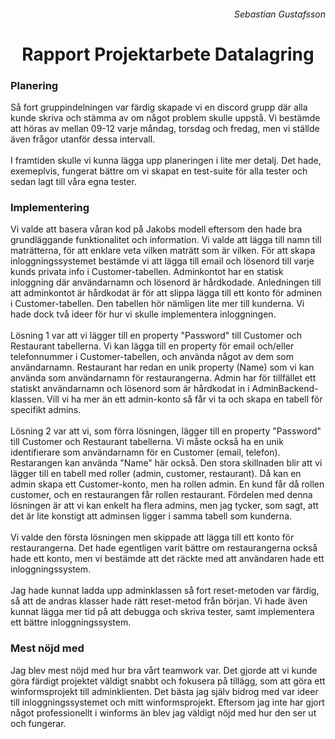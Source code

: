 <h6 align="right">Sebastian Gustafsson</h6>
<h1 align="center">Rapport Projektarbete Datalagring</h1>

<h3>Planering</h3>
Så fort gruppindelningen var färdig skapade vi en discord grupp där alla kunde skriva och stämma av om något problem skulle uppstå. Vi bestämde att höras av mellan 09-12 varje
måndag, torsdag och fredag, men vi ställde även frågor utanför dessa intervall.
  <br />  <br />
I framtiden skulle vi kunna lägga upp planeringen i lite mer detalj. Det hade, exemeplvis, fungerat bättre om vi skapat en test-suite för alla tester och sedan lagt till våra egna tester.

<h3>Implementering</h3>
Vi valde att basera våran kod på Jakobs modell eftersom den hade bra grundläggande funktionalitet och information. Vi valde att lägga till namn till maträtterna, för att enklare veta vilken maträtt som är vilken. För att skapa inloggningssystemet bestämde vi att lägga till email och lösenord till varje kunds privata info i Customer-tabellen. Adminkontot har en statisk inloggning där användarnamn och lösenord är hårdkodade. Anledningen till att adminkontot är hårdkodat är för att slippa lägga till ett konto för adminen i Customer-tabellen. Den tabellen hör nämligen lite mer till kunderna. Vi hade dock två ideer för hur vi skulle implementera inloggningen.
  <br />  <br />
Lösning 1 var att vi lägger till en property "Password" till Customer och Restaurant tabellerna. Vi kan lägga till en property för email och/eller telefonnummer i Customer-tabellen, och använda något av dem som användarnamn. Restaurant har redan en unik property (Name) som vi kan använda som användarnamn för restaurangerna. Admin har för tillfället ett statiskt användarnamn och lösenord som är hårdkodat in i AdminBackend-klassen. Vill vi ha mer än ett admin-konto  så får vi ta och skapa en tabell för specifikt admins.
  <br />  <br />
Lösning 2 var att vi, som förra lösningen, lägger till en property "Password" till Customer och Restaurant tabellerna. Vi måste också ha en unik identifierare som användarnamn för en Customer (email, telefon). Restarangen kan använda "Name" här också. Den stora skillnaden blir att vi lägger till en tabell med roller (admin, customer, restaurant). Då kan en admin skapa ett Customer-konto, men ha rollen admin. En kund får då rollen customer, och en restaurangen får rollen restaurant. Fördelen med denna lösningen är att vi kan enkelt ha flera admins, men jag tycker, som sagt, att det är lite konstigt att adminsen ligger i samma tabell som kunderna. 
  <br />  <br />
Vi valde den första lösningen men skippade att lägga till ett konto för restaurangerna. Det hade egentligen varit bättre om restaurangerna också hade ett konto, men vi bestämde att det räckte med att användaren hade ett inloggningssystem.
  <br />  <br />
Jag hade kunnat ladda upp adminklassen så fort reset-metoden var färdig, så att de andras klasser hade rätt reset-metod från början. Vi hade även kunnat lägga mer tid på att debugga och skriva tester, samt implementera ett bättre inloggningssystem.

<h3>Mest nöjd med</h3>
Jag blev mest nöjd med hur bra vårt teamwork var. Det gjorde att vi kunde göra färdigt projektet väldigt snabbt och fokusera på tillägg, som att göra ett winformsprojekt till adminklienten. Det bästa jag själv bidrog med var ideer till inloggningssystemet och mitt winformsprojekt. Eftersom jag inte har gjort något professionellt i winforms än blev jag väldigt nöjd med hur den ser ut och fungerar.
<h3></h3>
